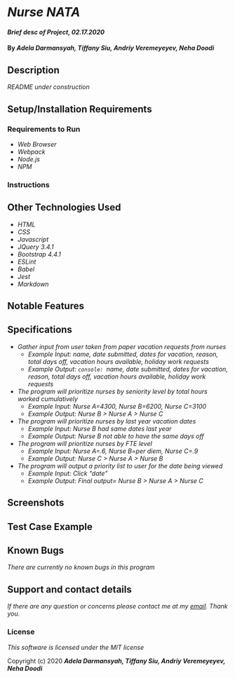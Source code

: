 # _Nurse NATA_

#### _Brief desc of Project, 02.17.2020_
<!-- ##### _Version 1.1 Updated 01.11.2020_ -->

#### By _**Adela Darmansyah, Tiffany Siu, Andriy Veremeyeyev, Neha Doodi**_

## Description

_README under construction_
<!-- _Detailed desc w/ purpose/usage, what does, motivation to create, why exists, other info for users/developers to have_ -->

## Setup/Installation Requirements

### Requirements to Run
* _Web Browser_
* _Webpack_
* _Node.js_
* _NPM_

### Instructions

<!-- *This page may be viewed by:*

1. Download and install Node.js from the [official website](https://nodejs.org/en/download/)
2. Clone the [repository](https://github.com/TSiu88/beep-boop.git) from my [GitHub page](https://github.com/TSiu88)
3. Use a command line/Bash to move to the project directory with `cd project-directory`
4. Run `npm install` to get all dependencies. 
5. Run `npm run start` to start up the program -->

<!-- _This page may be viewed by cloning the [repository](https://github.com/TSiu88/beep-boop.git) from my [GitHub page](https://github.com/TSiu88) and opening the **index.html** file in any web browser._ -->

<!-- _Other things need to run like servers, databases, code, how to install and use program_ -->

## Other Technologies Used

* _HTML_
* _CSS_
* _Javascript_
* _JQuery 3.4.1_
* _Bootstrap 4.4.1_
* _ESLint_
* _Babel_
* _Jest_
* _Markdown_

## Notable Features
<!-- _features that make project stand out_ -->

## Specifications

* _Gather input from user taken from paper vacation requests from nurses_
  * _Example Input: name, date submitted, dates for vacation, reason, total days off, vacation hours available, holiday work requests_
  * _Example Output: `console: `name, date submitted, dates for vacation, reason, total days off, vacation hours available, holiday work requests_
* _The program will prioritize nurses by seniority level by total hours worked cumulatively_
  * _Example Input: Nurse A=4300, Nurse B=6200, Nurse C=3100_
  * _Example Output: Nurse B > Nurse A > Nurse C_
* _The program will prioritize nurses by last year vacation dates_
  * _Example Input: Nurse B had same dates last year_
  * _Example Output: Nurse B not able to have the same days off_
* _The program will prioritize nurses by FTE level_
  * _Example Input: Nurse A=.6, Nurse B=per diem, Nurse C=.9_
  * _Example Output: Nurse C > Nurse A > Nurse B_
* _The program will output a priority list to user for the date being viewed_
  * _Example Input: Click "date"_
  * _Example Output: Final output= Nurse B > Nurse A > Nurse C_ 

## Screenshots

<!-- _Here is a snippet of what the input looks like:_

![Snippet of input fields](img/snippet1.png)

_Here is a preview of what the output looks like:_

![Snippet of output box](img/snippet2.png) -->

<!-- _{Show pictures using ![alt text](image.jpg), show what library does as concisely as possible but don't need to explain how project solves problem from `code`_ -->

## Test Case Example
<!-- _Tests are done through Jest and are run from the command line prompt with `npm test`._
_Some example tests:_
![Snippet of an example test](img/test1.png)

![Snippet of an example result](img/test2.png) -->
<!-- _describe and show how to run tests with `code` examples}_ -->

## Known Bugs

_There are currently no known bugs in this program_

## Support and contact details

_If there are any question or concerns please contact me at my [email](mailto:tsiu88@gmail.com). Thank you._

### License

*This software is licensed under the MIT license*

Copyright (c) 2020 **_Adela Darmansyah, Tiffany Siu, Andriy Veremeyeyev, Neha Doodi_**
